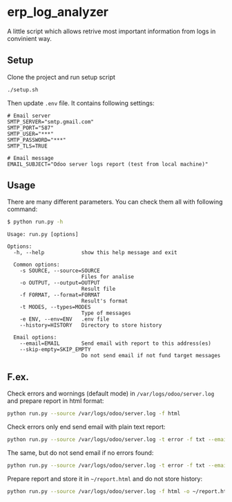 erp_log_analyzer
=================

A little script which allows retrive most important information from logs in convinient way.

Setup
-----

Clone the project and run setup script

```bash
./setup.sh
```

Then update `.env` file.
It contains following settings:
```
# Email server
SMTP_SERVER="smtp.gmail.com"
SMTP_PORT="587"
SMTP_USER="***"
SMTP_PASSWORD="***"
SMTP_TLS=TRUE

# Email message
EMAIL_SUBJECT="Odoo server logs report (test from local machine)"
```

Usage
-----

There are many different parameters. You can check them all with following command:
```bash
$ python run.py -h
```
```
Usage: run.py [options]

Options:
  -h, --help            show this help message and exit

  Common options:
    -s SOURCE, --source=SOURCE
                        Files for analise
    -o OUTPUT, --output=OUTPUT
                        Result file
    -f FORMAT, --format=FORMAT
                        Result's format
    -t MODES, --types=MODES
                        Type of messages
    -e ENV, --env=ENV   .env file
    --history=HISTORY   Directory to store history

  Email options:
    --email=EMAIL       Send email with report to this address(es)
    --skip-empty=SKIP_EMPTY
                        Do not send email if not fund target messages
```

F.ex.
-----

Check errors and wornings (default mode) in `/var/logs/odoo/server.log` and prepare report in html format:
```bash
python run.py --source /var/logs/odoo/server.log -f html
```

Check errors only end send email with plain text report:
```bash
python run.py --source /var/logs/odoo/server.log -t error -f txt --email your_email@domain.com
```

The same, but do not send email if no errors found:
```bash
python run.py --source /var/logs/odoo/server.log -t error -f txt --email your_email@domain.com --skip-empty true
```

Prepare report and store it in `~/report.html` and do not store history:
```bash
python run.py --source /var/logs/odoo/server.log -f html -o ~/report.html --history false
```
